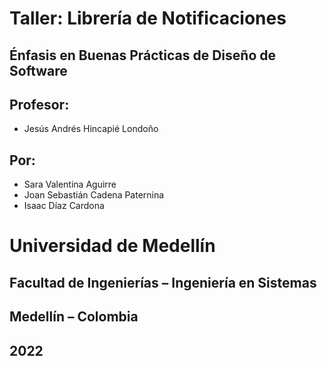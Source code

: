 # Taller: Librería de Notificaciones
## Énfasis en Buenas Prácticas de Diseño de Software


## Profesor:
- Jesús Andrés Hincapié Londoño

## Por: 
- Sara Valentina Aguirre
- Joan Sebastián Cadena Paternina
- Isaac Díaz Cardona

# Universidad de Medellín
## Facultad de Ingenierías – Ingeniería en Sistemas
## Medellín – Colombia
## 2022
